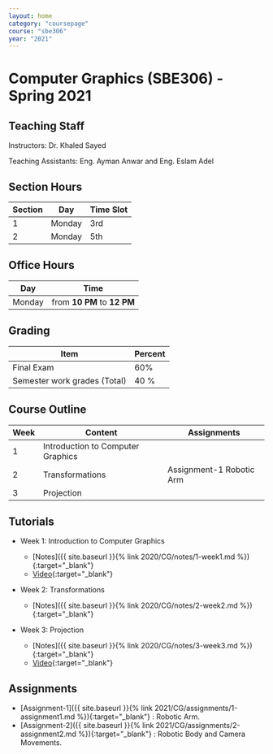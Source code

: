 ```yaml
---
layout: home
category: "coursepage"
course: "sbe306"
year: "2021"
---
```


# Computer  Graphics \(SBE306\) - Spring 2021

## Teaching Staff

Instructors: Dr. Khaled Sayed

Teaching Assistants:  Eng. Ayman Anwar and Eng. Eslam Adel  


## Section Hours

| Section | Day | Time Slot |
|---------|-----|-----------|
|   1     | Monday | 3rd |
|   2     | Monday | 5th |

## Office Hours

| Day | Time |
|-----|-----------|
| Monday | from **10 PM** to **12 PM** |

## Grading

| Item | Percent  |
|-----|-----------|
| Final Exam | 60%  |
| Semester work grades (Total) | 40 % |


## Course Outline

| Week | Content |  Assignments
|------|-----------------|-----|
|   1  | Introduction to Computer Graphics| |
|   2  | Transformations| Assignment-1 Robotic Arm|
|   3  | Projection | |

## Tutorials

* Week 1: Introduction to Computer Graphics
    * [Notes]({{ site.baseurl }}{% link 2020/CG/notes/1-week1.md %}){:target="_blank"}
    * [Video](https://drive.google.com/file/d/13OieQvtWHXZBZ4JB3yQK6ac4icwpo7Zs/view?usp=sharing){:target="_blank"}

* Week 2: Transformations
    * [Notes]({{ site.baseurl }}{% link 2020/CG/notes/2-week2.md %}){:target="_blank"}

*  Week 3: Projection
    * [Notes]({{ site.baseurl }}{% link 2020/CG/notes/3-week3.md %}){:target="_blank"}
    * [Video](https://drive.google.com/file/d/1Uk2pN0lNYMmfI9y5x0Q6y5AOuDpaHthc/view){:target="_blank"}

    

## Assignments 

* [Assignment-1]({{ site.baseurl }}{% link 2021/CG/assignments/1-assignment1.md %}){:target="_blank"} : Robotic Arm. 
* [Assignment-2]({{ site.baseurl }}{% link 2021/CG/assignments/2-assignment2.md %}){:target="_blank"} : Robotic Body and Camera Movements. 



